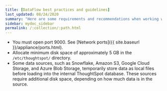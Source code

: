 ```yaml
---
title: [DataFlow best practices and guidelines]
last_updated: 08/24/2020
summary: "Here are some requirements and recommendations when working with DataFlow."
sidebar: mydoc_sidebar
permalink: /:collection/:path.html
---
```


- You must open port 9000. See [Network ports]({{ site.baseurl }}/appliance/ports.html).
- Allocate minimum disk space of approximately 5 GB in the <code>/etc/thoughtspot/</code> directory.
- Some data sources, such as Snowflake, Amazon S3, Google Cloud Storage, and Azure Blob Storage, temporarily store data as local files before loading into the internal ThoughtSpot database. These sources require additional disk space, depending on how much data is in the source.
